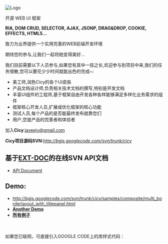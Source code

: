 <p><img src='http://bgjs.googlecode.com/svn/trunk/res/logo.gif' alt='Logo' /></p>

开源 WEB UI 框架

<strong>RIA, DOM CRUD, SELECTOR, AJAX, JSONP, DRAG&DROP, COOKIE, EFFECTS, HTML5...</strong>

致力为业界提供一个实用完善的WEB前端开发环境

期待您的参与,让我们一起将她变得美好...

我们目前需要以下人员参与,如果您有其中一技之长,欢迎参与到项目中来,我们的任务很散,您可以要花少少时间就能出色的完成~:
<ul>
<li>美工师,润色Cicy的各个UI皮肤</li>

<li>产品文档设计师,负责相关技术文档的撰写,特别是开发文档</li>

<li>丰富UI组件的工程师,基于框架自由开发各种各样能够满足多样化业务需求的组件</li>

<li>框架核心开发人员,扩展或优化框架的核心功能</li>

<li>测试人员,每个产品的是否能最终发布就靠您们</li>

<li>用户,您是产品的完善者和体验者</li>
</ul>

加入<strong>Cicy</strong>:javeejy@gmail.com
<p>
<strong>Cicy项目源码SVN:</strong><em><a href='http://bgjs.googlecode.com/svn/trunk/cicy'>http://bgjs.googlecode.com/svn/trunk/cicy</a></em>
</p>
<h2>基于<a href='http://code.google.com/p/ext-doc/'>EXT-DOC</a>的在线SVN API文档</h2>
<ul><li><a href='http://bgjs.googlecode.com/svn/trunk/cicy/doc/jsdoc/index.html'>API Document</a></li></ul>
<h2>Demo:</h2>
<ul><li><a href='http://bgjs.googlecode.com/svn/trunk/cicy/samples/composite/multi_borderlayout_with_titlepanel.html'><a href='http://bgjs.googlecode.com/svn/trunk/cicy/samples/composite/multi_borderlayout_with_titlepanel.html'>http://bgjs.googlecode.com/svn/trunk/cicy/samples/composite/multi_borderlayout_with_titlepanel.html</a></a></li>
<li><a href='http://www.pojunweb.com/esline/admin/'><strong>Another Demo</strong></a></li>
<li><a href='http://bgjs.googlecode.com/svn/trunk/cicy/samples/'><strong>所有例子</strong></a></li>
</ul>

<br>
<br>
如果您已联网，可直接引入GOOGLE CODE上的库样式代码：<br>
<p>
<br>
<br>
<link rel="stylesheet" href="http://bgjs.googlecode.com/svn/trunk/cicy/default/global.css" type="text/css"/><br>
<br>
<br>
<br>
<br>
<br>
<link rel="stylesheet" href="http://bgjs.googlecode.com/svn/trunk/cicy/default/lan_share.css" type="text/css"/><br>
<br>
<br>
<br>
<br>
<br>
<script type="text/javascript" src="http://bgjs.googlecode.com/svn/trunk/cicy/cicylib-min.js"><br>
<br>
<br>
<br>
</script><br>
<br>
<br>
</p>